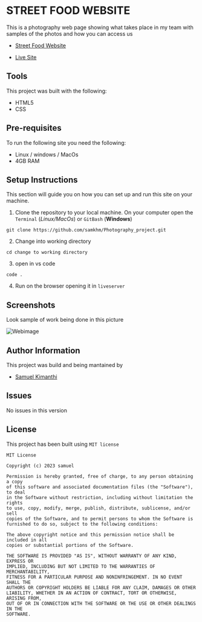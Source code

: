 # STREET FOOD WEBSITE
This is a photography web page showing what takes place in my team with samples of the photos and how you can access us

- [Street Food Website](https://github.com/samkhm/StreetFoodWebsite.git)

- [Live Site](https://samkhm.github.io/StreetFoodWebsite/)

## Tools
This project was built with the following:
- HTML5
- CSS

## Pre-requisites
To run the following site you need the following:

- Linux / windows / MacOs
- 4GB RAM

## Setup Instructions
This section will guide you on how you can set up and run this site on your machine.

1. Clone the repository to your local machine. On your computer open the `Terminal` (*Linux/MacOs*)
or `GitBash` (**Windows**)

```
git clone https://github.com/samkhm/Photography_project.git
```
2. Change into working directory
```
cd change to working directory
```

3. open in vs code

```
code .
```

4. Run on the browser opening it in `liveserver`

## Screenshots
Look sample of work being done in this picture

![Webimage](https://photos.google.com/photo/AF1QipMSEeZKiN-Y8c--u3EFjq2BugepUbKbN6cqGdkR)

## Author Information
This project was build and being mantained by
- [Samuel Kimanthi](https://github.com/samkhm)

## Issues
No issues in this version

## License
This project has been built using `MIT license`

```
MIT License

Copyright (c) 2023 samuel

Permission is hereby granted, free of charge, to any person obtaining a copy
of this software and associated documentation files (the "Software"), to deal
in the Software without restriction, including without limitation the rights
to use, copy, modify, merge, publish, distribute, sublicense, and/or sell
copies of the Software, and to permit persons to whom the Software is
furnished to do so, subject to the following conditions:

The above copyright notice and this permission notice shall be included in all
copies or substantial portions of the Software.

THE SOFTWARE IS PROVIDED "AS IS", WITHOUT WARRANTY OF ANY KIND, EXPRESS OR
IMPLIED, INCLUDING BUT NOT LIMITED TO THE WARRANTIES OF MERCHANTABILITY,
FITNESS FOR A PARTICULAR PURPOSE AND NONINFRINGEMENT. IN NO EVENT SHALL THE
AUTHORS OR COPYRIGHT HOLDERS BE LIABLE FOR ANY CLAIM, DAMAGES OR OTHER
LIABILITY, WHETHER IN AN ACTION OF CONTRACT, TORT OR OTHERWISE, ARISING FROM,
OUT OF OR IN CONNECTION WITH THE SOFTWARE OR THE USE OR OTHER DEALINGS IN THE
SOFTWARE.
```
